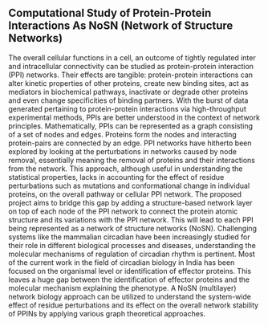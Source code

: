 ## Computational Study of Protein-Protein Interactions As NoSN (Network of Structure Networks)

The overall cellular functions in a cell, an outcome of tightly regulated inter and intracellular connectivity can be  studied as protein-protein  interaction (PPI) networks. Their effects are tangible: protein-protein interactions can alter kinetic properties of other proteins, create new binding sites, act as mediators in biochemical pathways, inactivate or degrade other proteins and even change specificities of binding partners. With the burst of data generated pertaining to protein-protein interactions via high-throughput experimental methods, PPIs are better understood in the context of network principles. Mathematically, PPIs can be represented as a graph consisting of a set of nodes and edges.  Proteins form the nodes and interacting protein-pairs are connected by an edge. PPI networks have hitherto been explored by looking at the perturbations in networks caused by node removal, essentially meaning the removal of proteins and their interactions from the network. This approach, although useful in understanding the statistical properties, lacks in accounting for the effect of residue perturbations such as mutations and conformational change in individual proteins, on the overall pathway or cellular PPI network. The proposed project aims to bridge this gap by adding a structure-based network layer on top of each node of the PPI network to connect the protein atomic structure and its variations with the PPI network. This will lead to each PPI being represented as a network of structure networks (NoSN). Challenging systems like the mammalian circadian have been increasingly studied for their role in different biological processes and diseases, understanding the molecular mechanisms of regulation of circadian rhythm is pertinent. Most of the current work in the field of circadian biology in India has been focused on the organismal level or identification of effector proteins. This leaves a huge gap between the identification of effector proteins and the molecular mechanism explaining the phenotype. A NoSN (multilayer) network biology approach can be utilized to understand the system-wide effect of residue perturbations and its effect on the overall network stability of PPINs by applying various graph theoretical approaches. 
